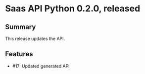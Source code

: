 # Saas API Python 0.2.0, released <TBD>

## Summary

This release updates the API.

## Features

* #17: Updated generated API

